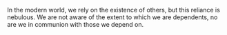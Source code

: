 In the modern world, we rely on the existence of others, but this reliance is nebulous. We are not aware of the extent to which we are dependents, no are we in communion with those we depend on.